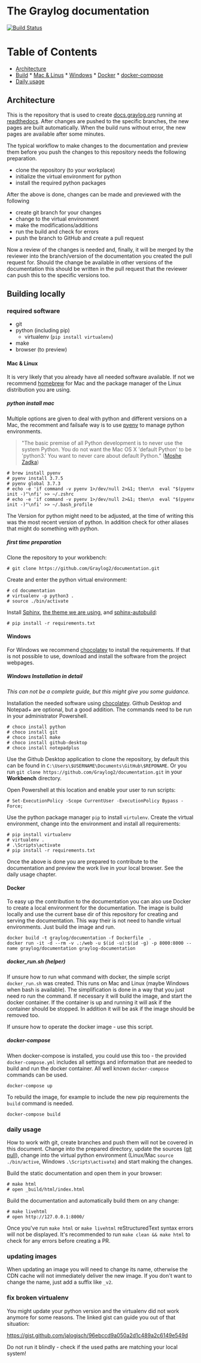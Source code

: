 # The Graylog documentation
[![Build Status](https://travis-ci.org/Graylog2/documentation.svg?branch=3.2)](https://travis-ci.org/Graylog2/documentation)

Table of Contents
=================

  * [Architecture](#architecture)
  * [Build](#building-locally)
        * [Mac & Linus](#or-using-pathogen)
        * [Windows](#or-using-vundle)
        * [Docker](#docker)
            * [docker-compose](#docker-compose)
  * [Daily usage](#daily-usage)

## Architecture

This is the repository that is used to create [docs.graylog.org](http://docs.graylog.org) running at [readthedocs](https://readthedocs.org/). After changes are pushed to the specific branches, the new pages are built automatically. When the build runs without error, the new pages are available after some minutes.

The typical workflow to make changes to the documentation and preview them before you push the changes to this repository needs the following preparation. 

- clone the repository (to your workplace)
- initialize the virtual environment for python
- install the required python packages

After the above is done, changes can be made and previewed with the following

- create git branch for your changes
- change to the virtual environment
- make the modifications/additions
- run the build and check for errors
- push the branch to GitHub and create a pull request

Now a review of the changes is needed and, finally, it will be merged by the reviewer into the branch/version of the documentation you created the pull request for. Should the change be available in other versions of the documentation this should be written in the pull request that the reviewer can push this to the specific versions too.


## Building locally

### required software

- git
- python (including pip)
  - virtualenv (`pip install virtualenv`)
- make
- browser (to preview)

#### Mac & Linux

It is very likely that you already have all needed software available. If not we recommend [homebrew](https://brew.sh/) for Mac and the package manager of the Linux distribution you are using.

##### python install mac

Multiple options are given to deal with python and different versions on a Mac, the recomment and failsafe way is to use [pyenv](https://github.com/pyenv/pyenv) to manage python environments. 

> "The basic premise of all Python development is to never use the system Python. You do not want the Mac OS X 'default Python' to be 'python3.' You want to never care about default Python." ([Moshe Zadka](https://opensource.com/users/moshez))

    # brew install pyenv
    # pyenv install 3.7.5
    # pyenv global 3.7.3
    # echo -e 'if command -v pyenv 1>/dev/null 2>&1; then\n  eval "$(pyenv init -)"\nfi' >> ~/.zshrc
    # echo -e 'if command -v pyenv 1>/dev/null 2>&1; then\n  eval "$(pyenv init -)"\nfi' >> ~/.bash_profile

The Version for python might need to be adjusted, at the time of writing this was the most recent version of python. In addition check for other aliases that might do something with python. 


##### first time preparation

Clone the repository to your workbench:

    # git clone https://github.com/Graylog2/documentation.git 


Create and enter the python virtual environment:

    # cd documentation
    # virtualenv -p python3 .
    # source ./bin/activate

Install [Sphinx](http://sphinx-doc.org), [the theme we are using](https://github.com/snide/sphinx_rtd_theme), and [sphinx-autobuild](https://github.com/GaretJax/sphinx-autobuild):

    # pip install -r requirements.txt


#### Windows

For Windows we recommend [chocolatey](https://chocolatey.org/) to install the requirements. If that is not possible to use, download and install the software from the project webpages.   

##### Windows Installation in detail

_This can not be a complete guide, but this might give you some guidance._

Installation the needed software using [chocolatey](https://chocolatey.org/). Github Desktop and Notepad+ are optional, but a good addition. The commands need to be run in your administrator Powershell.
    
	# choco install python
    # choco install git
    # choco install make
    # choco install github-desktop
	# choco install notepadplus

Use the Github Desktop application to clone the repository, by default this can be found in `C:\Users\$USERNAME\Documents\GitHub\$REPONAME`. Or you run `git clone https://github.com/Graylog2/documentation.git` in your **Workbench** directory. 

Open Powershell at this location and enable your user to run scripts:

    # Set-ExecutionPolicy -Scope CurrentUser -ExecutionPolicy Bypass -Force;

Use the python package manager `pip` to install `virtulenv`. Create the virtual environment, change into the environment and install all requirements:

	# pip install virtualenv
	# virtualenv .
	# .\Scripts\activate
	# pip install -r requirements.txt
	
Once the above is done you are prepared to contribute to the documentation and preview the work live in your local browser. See the daily usage chapter.

#### Docker

To easy up the contribution to the documentation you can also use Docker to create a local environment for the documentation. The image is build locally and use the current base dir of this repository for creating and serving the documentation. This way their is not need to handle virtual environments. Just build the image and run. 


    docker build -t graylog/documentation -f Dockerfile  .
    docker run -it -d --rm -v .:/web -u $(id -u):$(id -g) -p 8000:8000 --name graylog/documentation graylog-documentation

##### docker_run.sh (helper)

If unsure how to run what command with docker, the simple script `docker_run.sh` was created. This runs on Mac and Linux (maybe Windows when bash is available). The simplification is done in a way that you just need ro run the command. If necessary it will build the image, and start the docker container. If the container is up and running it will ask if the container should be stopped. In addition it will be ask if the image should be removed too. 

If unsure how to operate the docker image - use this script.

##### docker-compose

When docker-compose is installed, you could use this too - the provided `docker-compose.yml` includes all settings and information that are needed to build and run the docker container. All well known `docker-compose` commands can be used. 

    docker-compose up 

To rebuild the image, for example to include the new pip requirements the `build` command is needed.
    
    docker-compose build

	
### daily usage

How to work with git, create branches and push them will not be covered in this document. Change into the prepared directory, update the sources ([git pull](https://git-scm.com/docs/git-pull)), change into the virtual python environment (Linux/Mac `source ./bin/active`, Windows `.\Scripts\activate`) and start making the changes. 

Build the static documentation and open them in your browser:

    # make html
    # open _build/html/index.html


Build the documentation and automatically build them on any change:

    # make livehtml
    # open http://127.0.0.1:8000/

Once you've run `make html` or `make livehtml` reStructuredText syntax errors will not be displayed.
It's recommended to run `make clean && make html` to check for any errors before creating a PR.

### updating images

When updating an image you will need to change its name, otherwise the CDN cache will not immediately deliver the new image.
If you don't want to change the name, just add a suffix like `_v2`.

### fix broken virtualenv

You might update your python version and the virtualenv did not work anymore for some reasons. The linked gist can guide you out of that situation:

https://gist.github.com/jalogisch/96ebccd9a050a2d1c489a2c6149e549d

Do not run it blindly - check if the used paths are matching your local system!
